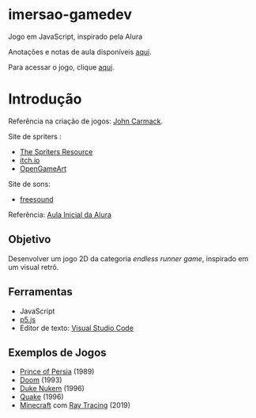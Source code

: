 # imersao-gamedev
Jogo em JavaScript, inspirado pela Alura

Anotações e notas de aula disponíveis [aqui](https://github.com/radiegues06/imersao-gamedev/blob/master/notas-de-aula.md).

Para acessar o jogo, clique [aqui](https://radiegues06.github.io/imersao-gamedev/).

# Introdução

Referência na criação de jogos: [John Carmack](https://pt.wikipedia.org/wiki/John_Carmack).

Site de spriters : 
* [The Spriters Resource](https://www.spriters-resource.com/)
* [itch.io](https://itch.io/)
* [OpenGameArt](https://opengameart.org/)

Site de sons:
* [freesound](https://freesound.org/)

Referência: [Aula Inicial da Alura](https://www.youtube.com/watch?v=NAGb_i94UYo)

## Objetivo

Desenvolver um jogo 2D da categoria *endless runner game*, inspirado em um visual retrô.

## Ferramentas
* JavaScript
* [p5.js](https://p5js.org/)
* Editor de texto: [Visual Studio Code](https://code.visualstudio.com/)

## Exemplos de Jogos

* [Prince of Persia](https://www.youtube.com/watch?v=wKgLfqOVHco)  (1989)
* [Doom](https://www.youtube.com/watch?v=8mEP4cflrd4) (1993)
* [Duke Nukem](https://www.youtube.com/watch?v=4rSGPiNqbg0) (1996)
* [Quake](https://www.youtube.com/watch?v=ZHT2TgMX7Rg) (1996)
* [Minecraft](https://www.youtube.com/watch?v=91kxRGeg9wQ) com [Ray Tracing](https://pt.wikipedia.org/wiki/Ray_tracing) (2019)
